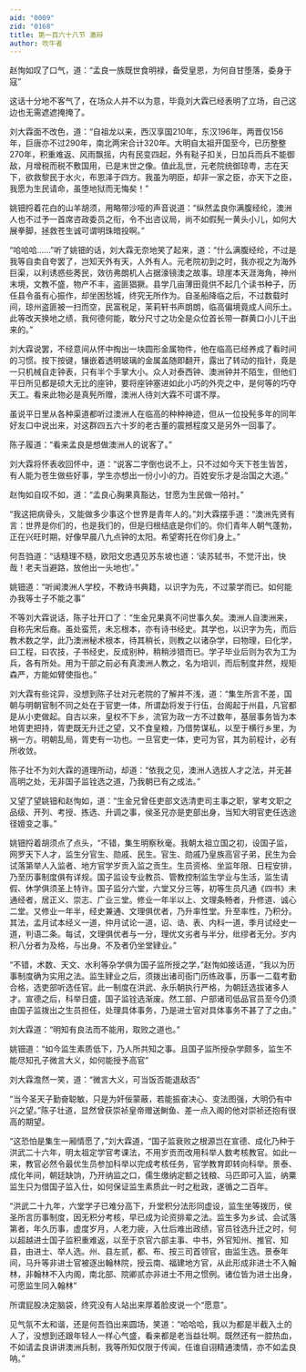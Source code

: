 ```yaml
---
aid: "0009"
zid: "0168"
title: 第一百六十八节 激辩
author: 吹牛者
---
```


赵恂如叹了口气，道：“孟良一族既世食明禄，备受皇恩，为何自甘堕落，委身于寇”

这话十分地不客气了，在场众人并不以为意，毕竟刘大霖已经表明了立场，自己这边也无需遮遮掩掩了。

刘大霖面不改色，道：“自祖龙以来，西汉享国210年，东汉196年，两晋仅156年，巨唐亦不过290年，南北两宋合计320年。大明自太祖开国至今，已历整整270年，积重难返、风雨飘摇，内有民变四起，外有鞑子扣关，日加兵而兵不能御敌，月增税而税不敷国用，已是末世之像。值此乱世，元老院统御琼粤，志在天下，欲救黎民于水火，布恩泽于四方。我虽为明臣，却非一家之臣，亦天下之臣，我愿为生民请命，虽堕地狱而无悔矣！”

姚钿捋着花白的山羊胡须，用略带沙哑的声音说道：“纵然孟良你满腹经纶，澳洲人也不过予一首席咨政委员之衔，令不出咨议局，尚不如假髡一黄头小儿，如何大展拳脚，拯救苍生诚可谓明珠暗投啊。”

“哈哈哈……”听了姚钿的话，刘大霖无奈地笑了起来，道：“什么满腹经纶，不过是我等自卖自夸罢了，岂知天外有天，人外有人。元老院初到之时，我亦视之为海外巨渠，以利诱惑些莠民，效彷弗朗机人占据濠镜澳之故事。琼崖本天涯海角，神州末境，文教不盛，物产不丰，盗匪猖獗。县学几亩薄田竟供不起几个读书种子，历任县令虽有心振作，却坐困愁城，终究无所作为。自圣船降临之后，不过数载时间，琼州盗匪被一扫而空，民富税足，茉莉轩书声朗朗，临高偏境竟成人间乐土。此等改天换地之绩，我何德何能，敢分尺寸之功全是众位首长带一群黄口小儿干出来的。”

刘大霖说罢，不经意间从怀中掏出一块圆形金属物件，他在临高已经养成了看时间的习惯。按下按键，镶嵌着透明玻璃的金属盖随即翻开，露出了转动的指针，竟是一只机械自走钟表，只有半个手掌大小。众人对泰西钟、澳洲钟并不陌生，但他们平日所见都是硕大无比的座钟，要将座钟塞进如此小巧的外壳之中，是何等的巧夺天工。看来此物必是真髡所赠，澳洲人待刘大霖不可谓不厚。

虽说平日里从各种渠道都听过澳洲人在临高的种种神迹，但从一位投髡多年的同年好友口中说出来，对这群四五六十岁的老古董的震撼程度又是另外一回事了。

陈子履道：“看来孟良是想做澳洲人的说客了。”

刘大霖将怀表收回怀中，道：“说客二字倒也说不上，只不过如今天下苍生皆苦，有人能为苍生做些好事，学生亦想出一份小小的力。百姓安乐才是治国之大道。”

赵恂如自叹不如，道：“孟良心胸果真豁达，甘愿为生民做一陪衬。”

“我这把病骨头，又能做多少事这个世界是青年人的。”刘大霖摆手道：“澳洲先贤有言：世界是你们的，也是我们的，但是归根结底是你们的。你们青年人朝气蓬勃，正在兴旺时期，好像早晨八九点钟的太阳。希望寄托在你们身上。”

何吾驺道：“话糙理不糙，欧阳文忠遇见苏东坡也道：‘读苏轼书，不觉汗出，快哉！老夫当避路，放他出一头地也’。”

姚钿道：“听闻澳洲人学校，不教诗书典籍，以识字为先，不过蒙学而已。如何能办我等士子不能之事”

不等刘大霖说话，陈子壮开口了：“生金兄果真不问世事久矣。澳洲人自澳洲来，自称先宋后裔。虽处蛮荒，未忘根本，亦有诗书经史。其学也，以识字为先，而后教术数之学，此乃澳洲秘术根本，待其稍长，则教之以诸杂学，曰物理，曰化学，曰工程，曰农技，子书经史，反成别种，稍稍涉猎而已。学子毕业后则为农为工为兵，各有所处。用为干部之前必有真澳洲人教之，名为培训，而后制度井然，规矩森严，方能如臂使指也。”

刘大霖有些诧异，没想到陈子壮对元老院的了解并不浅，道：“集生所言不差，国朝与明朝官制不同之处在于官吏一体，所谓勐将发于行伍，台阁起于州县，凡官都是从小吏做起。自古以来，皇权不下乡，流官为政一方不过数年，基层事务皆为本地胥吏把持，胥吏既无升迁之望，又不食皇粮，乃借势谋私，以至于横行乡里，为祸一方。明朝乱局，胥吏有一功也。一旦官吏一体，吏可为官，其为前程计，必有所收敛。

陈子壮不为刘大霖的道理所动，却道：“依我之见，澳洲人选拔人才之法，并无甚高明之处，无非国子监铨选之道，乃我朝已有之成法。”

又望了望姚钿和赵恂如，道：“生金兄曾任吏部文选清吏司主事之职，掌考文职之品级、开列、考授、拣选、升调之事，侯圣兄亦是吏部出身，当知大明官吏任选途径嬗变之事。”

姚钿捋着胡须点了点头，“不错，集生明察秋毫。我朝太祖立国之初，设国子监，网罗天下人才，监生分官生、勋戚、民生。官生、勋戚乃皇族高官子弟，民生为会试落第举人入监者、地方官学岁贡入监之贡生。生员资格、坐监年限、日程安排，乃至历事制度俱有详规。国子监设专业教员、管教控制监生学业与生活，监生请假、休学俱须圣上特许。国子监分六堂，六堂又分三等，初等生员凡通《四书》未通经者，居正义、崇志、广业三堂。修业一年半以上、文理条畅者，升修道、诚心二堂。又修业一年半，经史兼通、文理俱优者，乃升率性堂。升至率性，乃积分。其法，孟月试本经义一道，仲月试论一道，诏、诰、表、内科一道，季月试经史一道，判语二条。每试，文理俱优者与一分，理优文劣者与半分，纰缪者无分。岁内积八分者为及格，与出身。不及者仍坐堂肄业。”

“不错，术数、天文、水利等杂学俱为国子监所授之学，”赵恂如接话道，“我以为历事制度确为实用之法。监生肄业之后，须拨出诸司衙门历练政事，历事一二载考勤合格，选吏部听选任官。此一制度在洪武、永乐朝执行严格，为朝廷选拔诸多人才。宣德之后，科举日盛，国子监铨选渐废。然工部、户部诸司低品官员至今仍须由国子监拨出之生员担任，处理具体事务，乃是进士官对具体事务不甚了了之由。”

刘大霖道：“明知有良法而不能用，取败之道也。”

姚钿道：“如今监生素质低下，乃人所共知之事。且国子监所授杂学颇多，监生不能尽知孔子微言大义，如何能授予高官”

刘大霖澹然一笑，道：“微言大义，可当饭否能退敌否”

“当今圣天子勤奋聪敏，只是为奸佞蒙蔽，若能振奋决心、变法图强，大明仍有中兴之望。”陈子壮道，显然曾获崇祯皇帝赠送鲥鱼、差一点入阁的他对崇祯还抱有很高的期望。

“这恐怕是集生一厢情愿了，”刘大霖道，“国子监衰败之根源岂在宣德、成化乃种于洪武二十六年，明太祖定学官考课法，不用岁贡而改用科举人数考核教官。如此一来，教官必然令最优生员参加科举以完成考核任务，官学教育即转向科举。景泰、成化年间，朝廷缺饷，乃开纳监之口，儒生缴纳定额之钱粮、马匹即可入监，纳粟监生只为借国子监入仕，如何保证监生素质此一时之秕政，遂循之二百年。

“洪武二十九年，六堂学子已难分高下，升堂积分法形同虚设，监生坐等拨历，侯圣所言历事制度，因无积分考核，早已成为论资排辈之法。监生多为乡试、会试落第者，年久历事，虚度岁月，人老力疲，入仕后难出政绩，官员铨选升迁之时，何以超越进士国子监积重难返，以至于京官六部主事、中书，外官知州、推官、知县，由进士、举人选。州、县左贰，都、布、按三司首领官，由监生选。景泰年间，马升等非进士官被逐出翰林院，授云南、福建地方官，从此形成非进士不入翰林，非翰林不入内阁，南北部、院卿贰亦非进士不用之惯例。诸位皆为进士出身，可愿监生同入翰林”

所谓屁股决定脑袋，终究没有人站出来厚着脸皮说一个“愿意”。

见气氛不太和谐，还是何吾驺出来圆场，笑道：“哈哈哈，我以为都是半截入土的人了，没想到还跟年轻人一样心气盛，看来都是老当益壮啊。既然还有一腔热血，不如请孟良讲讲澳洲兵制，我等所知仅限于传闻，任谁自诩精通澳情，亦不如孟良呐。”



